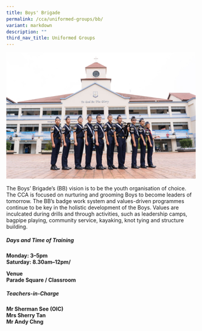 ```yaml
---
title: Boys' Brigade
permalink: /cca/uniformed-groups/bb/
variant: markdown
description: ""
third_nav_title: Uniformed Groups
---
```

![](/images/2023images/CCAs%202023/bb%202023.jpg)

The Boys’ Brigade’s (BB) vision is to be the youth organisation of choice. The CCA is focused on nurturing and grooming Boys to become leaders of tomorrow. The BB’s badge work system and values-driven programmes continue to be key in the holistic development of the Boys. Values are inculcated during drills and through activities, such as leadership camps, bagpipe playing, community service, kayaking, knot tying and structure building.

  

<h5>Days and Time of Training&nbsp;</h5>
<b>
Monday: 3–5pm  <br>
Saturday: 8.30am–12pm/<br>

Venue<br>
Parade Square / Classroom
</b>
  

<h5>Teachers-in-Charge</h5>
<b>
Mr Sherman See (OIC)&nbsp;<br>
Mrs Sherry Tan<br>
Mr Andy Chng<br>
</b>